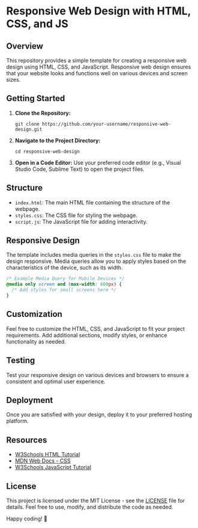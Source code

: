 # Responsive Web Design with HTML, CSS, and JS

## Overview

This repository provides a simple template for creating a responsive web design using HTML, CSS, and JavaScript. Responsive web design ensures that your website looks and functions well on various devices and screen sizes.

## Getting Started

1. **Clone the Repository:**
   ```
   git clone https://github.com/your-username/responsive-web-design.git
   ```

2. **Navigate to the Project Directory:**
   ```
   cd responsive-web-design
   ```

3. **Open in a Code Editor:**
   Use your preferred code editor (e.g., Visual Studio Code, Sublime Text) to open the project files.

## Structure

- `index.html`: The main HTML file containing the structure of the webpage.
- `styles.css`: The CSS file for styling the webpage.
- `script.js`: The JavaScript file for adding interactivity.

## Responsive Design

The template includes media queries in the `styles.css` file to make the design responsive. Media queries allow you to apply styles based on the characteristics of the device, such as its width.

```css
/* Example Media Query for Mobile Devices */
@media only screen and (max-width: 600px) {
  /* Add styles for small screens here */
}
```

## Customization

Feel free to customize the HTML, CSS, and JavaScript to fit your project requirements. Add additional sections, modify styles, or enhance functionality as needed.

## Testing

Test your responsive design on various devices and browsers to ensure a consistent and optimal user experience.

## Deployment

Once you are satisfied with your design, deploy it to your preferred hosting platform.

## Resources

- [W3Schools HTML Tutorial](https://www.w3schools.com/html/)
- [MDN Web Docs - CSS](https://developer.mozilla.org/en-US/docs/Web/CSS)
- [W3Schools JavaScript Tutorial](https://www.w3schools.com/js/)

## License

This project is licensed under the MIT License - see the [LICENSE](LICENSE) file for details. Feel free to use, modify, and distribute the code as needed.

Happy coding! 🚀